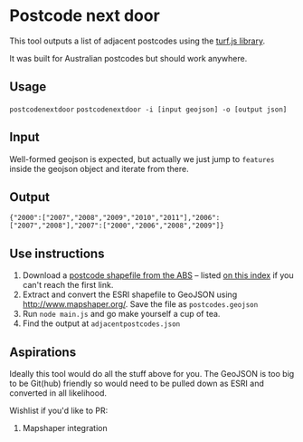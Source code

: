 # Postcode next door

This tool outputs a list of adjacent postcodes using the [turf.js library](http://turfjs.org).

It was built for Australian postcodes but should work anywhere.

## Usage
`postcodenextdoor`
`postcodenextdoor -i [input geojson] -o [output json]`

## Input
Well-formed geojson is expected, but actually we just jump to `features` inside the geojson object and iterate from there.

## Output
```
{"2000":["2007","2008","2009","2010","2011"],"2006":["2007","2008"],"2007":["2000","2006","2008","2009"]}
```

## Use instructions
1. Download a [postcode shapefile from the ABS](http://www.abs.gov.au/AUSSTATS/subscriber.nsf/log?openagent&1270055003_poa_2011_aust_shape.zip&1270.0.55.003&Data%20Cubes&71B4572D909B934ECA2578D40012FE0D&0&July%202011&22.07.2011&Previous) – listed [on this index](http://www.abs.gov.au/AUSSTATS/abs@.nsf/DetailsPage/1270.0.55.003July%202011?OpenDocument) if you can't reach the first link.
2. Extract and convert the ESRI shapefile to GeoJSON using http://www.mapshaper.org/. Save the file as `postcodes.geojson`
3. Run `node main.js` and go make yourself a cup of tea.
4. Find the output at `adjacentpostcodes.json`

## Aspirations
Ideally this tool would do all the stuff above for you. The GeoJSON is too big to be Git(hub) friendly so would need to be pulled down as ESRI and converted in all likelihood.

Wishlist if you'd like to PR:
1. Mapshaper integration